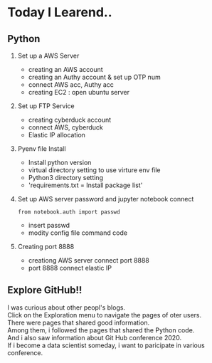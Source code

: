 # Today I Learend..

## Python 

1. Set up a AWS Server
   - creating an AWS account
   - creating an Authy account & set up OTP num
   - connect AWS acc, Authy acc
   - creating EC2 : open ubuntu server

2. Set up FTP Service
   - creating cyberduck account
   - connect AWS, cyberduck
   - Elastic IP allocation

3. Pyenv file Install
   - Install python version
   - virtual directory setting to use virture env file
   - Python3 directory setting
   - 'requirements.txt = Install package list'

4. Set up AWS server password and jupyter notebook connect
   ```
   from notebook.auth import passwd
   ```
   - insert passwd 
   - modity config file command code

5. Creating port 8888
   - creationg AWS server connect port 8888
   - port 8888 connect elastic IP

## Explore GitHub!!

I was curious about other peopl's blogs.\
Click on the Exploration menu to navigate the pages of oter users.\
There were pages that shared good information.\
Among them, i followed the pages that shared the Python code.\
And i also saw information about Git Hub conference 2020. \
If i become a data scientist someday, i want to paricipate in various conference.
